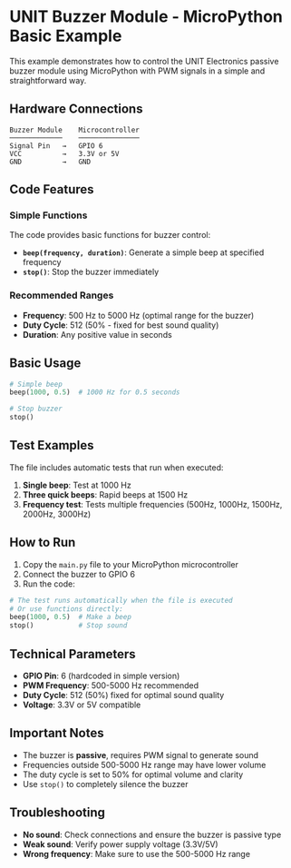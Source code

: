 # UNIT Buzzer Module - MicroPython Basic Example

This example demonstrates how to control the UNIT Electronics passive buzzer module using MicroPython with PWM signals in a simple and straightforward way.

## Hardware Connections

```
Buzzer Module    Microcontroller
─────────────    ───────────────
Signal Pin   →   GPIO 6
VCC          →   3.3V or 5V
GND          →   GND
```

## Code Features

### Simple Functions

The code provides basic functions for buzzer control:

- **`beep(frequency, duration)`**: Generate a simple beep at specified frequency
- **`stop()`**: Stop the buzzer immediately

### Recommended Ranges

- **Frequency**: 500 Hz to 5000 Hz (optimal range for the buzzer)
- **Duty Cycle**: 512 (50% - fixed for best sound quality)
- **Duration**: Any positive value in seconds

## Basic Usage

```python
# Simple beep
beep(1000, 0.5)  # 1000 Hz for 0.5 seconds

# Stop buzzer
stop()
```

## Test Examples

The file includes automatic tests that run when executed:

1. **Single beep**: Test at 1000 Hz
2. **Three quick beeps**: Rapid beeps at 1500 Hz
3. **Frequency test**: Tests multiple frequencies (500Hz, 1000Hz, 1500Hz, 2000Hz, 3000Hz)

## How to Run

1. Copy the `main.py` file to your MicroPython microcontroller
2. Connect the buzzer to GPIO 6
3. Run the code:

```python
# The test runs automatically when the file is executed
# Or use functions directly:
beep(1000, 0.5)  # Make a beep
stop()           # Stop sound
```

## Technical Parameters

- **GPIO Pin**: 6 (hardcoded in simple version)
- **PWM Frequency**: 500-5000 Hz recommended
- **Duty Cycle**: 512 (50%) fixed for optimal sound quality
- **Voltage**: 3.3V or 5V compatible

## Important Notes

- The buzzer is **passive**, requires PWM signal to generate sound
- Frequencies outside 500-5000 Hz range may have lower volume
- The duty cycle is set to 50% for optimal volume and clarity
- Use `stop()` to completely silence the buzzer

## Troubleshooting

- **No sound**: Check connections and ensure the buzzer is passive type
- **Weak sound**: Verify power supply voltage (3.3V/5V)
- **Wrong frequency**: Make sure to use the 500-5000 Hz range